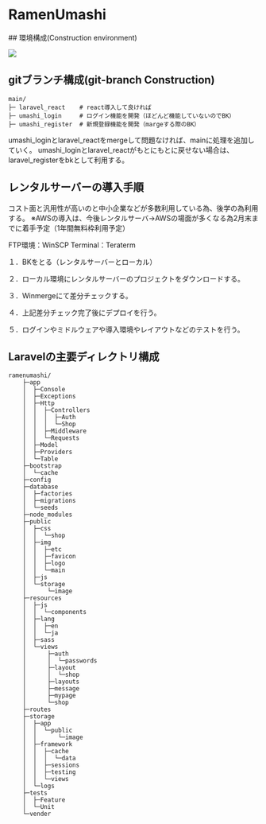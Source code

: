 <h1>RamenUmashi</h1>
## 環境構成(Construction environment)
<p align="center"></p>
<img src="https://user-images.githubusercontent.com/65721613/105109042-0612fc80-5aff-11eb-8989-3c1c342377d8.png">



## gitブランチ構成(git-branch Construction)

```
main/
├─ laravel_react    # react導入して良ければ
├─ umashi_login     # ログイン機能を開発（ほどんど機能していないのでBK）
├─ umashi_register  # 新規登録機能を開発（margeする際のBK）
```

umashi_loginとlaravel_reactをmergeして問題なければ、mainに処理を追加していく。
umashi_loginとlaravel_reactがもとにもとに戻せない場合は、laravel_registerをbkとして利用する。

## レンタルサーバーの導入手順
コスト面と汎用性が高いのと中小企業などが多数利用している為、後学の為利用する。
※AWSの導入は、今後レンタルサーバ→AWSの場面が多くなる為2月末までに着手予定（1年間無料枠利用予定）

FTP環境：WinSCP
Terminal：Teraterm

１．BKをとる（レンタルサーバーとローカル）

２．ローカル環境にレンタルサーバーのプロジェクトをダウンロードする。

３．Winmergeにて差分チェックする。

４．上記差分チェック完了後にデプロイを行う。

５．ログインやミドルウェアや導入環境やレイアウトなどのテストを行う。

## Laravelの主要ディレクトリ構成

```
ramenumashi/
    ├─app
    │  ├─Console
    │  ├─Exceptions
    │  ├─Http
    │  │  ├─Controllers
    │  │  │  ├─Auth
    │  │  │  └─Shop
    │  │  ├─Middleware
    │  │  └─Requests
    │  ├─Model
    │  ├─Providers
    │  └─Table
    ├─bootstrap
    │  └─cache
    ├─config
    ├─database
    │  ├─factories
    │  ├─migrations
    │  └─seeds
    ├─node_modules
    ├─public
    │  ├─css
    │  │  └─shop
    │  ├─img
    │  │  ├─etc
    │  │  ├─favicon
    │  │  ├─logo
    │  │  └─main
    │  ├─js
    │  └─storage
    │      └─image
    ├─resources
    │  ├─js
    │  │  └─components
    │  ├─lang
    │  │  ├─en
    │  │  └─ja
    │  ├─sass
    │  └─views
    │      ├─auth
    │      │  └─passwords
    │      ├─layout
    │      │  └─shop
    │      ├─layouts
    │      ├─message
    │      ├─mypage
    │      └─shop
    ├─routes
    ├─storage
    │  ├─app
    │  │  └─public
    │  │      └─image
    │  ├─framework
    │  │  ├─cache
    │  │  │  └─data
    │  │  ├─sessions
    │  │  ├─testing
    │  │  └─views
    │  └─logs
    ├─tests
    │  ├─Feature
    │  └─Unit
    └─vender
```

